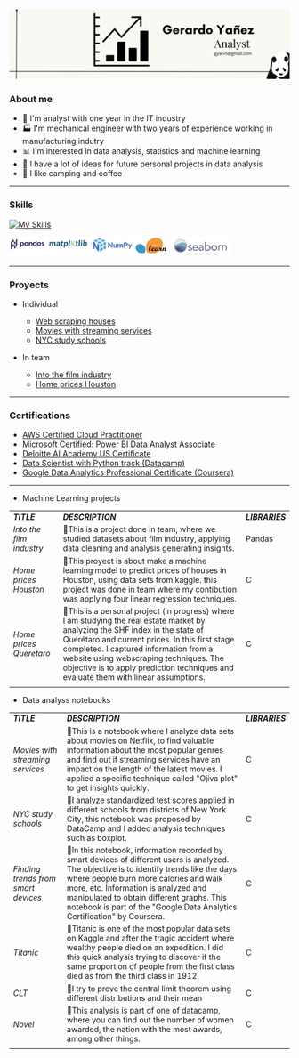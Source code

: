 <p align="center">
    <img  src="https://github.com/GerYar/Certificates/blob/main/images/Linkedin.png">
</p>

### About me

- 🏦 I'm analyst with one year in the IT industry
- 🏭 I'm mechanical engineer with two years of experience working in manufacturing indutry
- 📊 I'm interested in data analysis, statistics and machine learning
- 🚀 I have a lot of ideas for future personal projects in data analysis
- 🌲 I like camping and coffee
----

### Skills
[![My Skills](https://skillicons.dev/icons?i=py,git,github,mysql&theme=light)](https://skillicons.dev)

<p align="left">
    <img width="400" src="https://github.com/GerYar/Certificates/blob/main/images/libraries.png">
</p>


----

### Proyects
- Individual
  * [Web scraping houses](https://github.com/GerYar/WebscrapingHousing)
  * [Movies with streaming services](https://github.com/GerYar/Netflix)
  * [NYC study schools](https://github.com/GerYar/NYC_schools/blob/main/practicar.ipynb)

- In team
  * [Into the film industry](https://github.com/GerYar/Killer-Pandas)
  * [Home prices Houston](https://github.com/GerYar/Group1Capstone)
----
### Certifications
- [AWS Certified Cloud Practitioner](https://github.com/GerYar/Certificates/blob/main/AWS/AWS%20Certified%20Cloud%20Practitioner%20certificate.pdf)
- [Microsoft Certified: Power BI Data Analyst Associate](https://github.com/GerYar/Certificates/blob/main/PowerBI/Certificate_Microsoft%20Learn.pdf)
- [Deloitte AI Academy US Certificate](https://github.com/GerYar/Certificates/blob/main/AI_Academy/merged_PDF.pdf)
- [Data Scientist with Python track (Datacamp)](https://github.com/GerYar/Certificates/blob/main/DataCamp/merged_PDF.pdf)
- [Google Data Analytics Professional Certificate (Coursera)](https://github.com/GerYar/Certificates/blob/main/Google/merged_PDF.pdf)
----

* Machine Learning projects
  
| | | | 
| --- | --- | --- | 
|***TITLE***|***DESCRIPTION***| ***LIBRARIES***          |
|*Into the film industry*  |📄This is a project done in team, where we studied datasets about film industry, applying data cleaning and analysis generating insights.|           Pandas|D|
|*Home prices Houston*     |📄This proyect is about make a machine learning model to predict prices of houses in Houston, using data sets from kaggle. this project was done in team where my contibution was applying four linear regression techniques.|           C|
|*Home prices Queretaro*   |📄This is a personal project (in progress) where I am studying the real estate market by analyzing the SHF index in the state of Querétaro and current prices. In this first stage completed. I captured information from a website using webscraping techniques. The objective is to apply prediction techniques and evaluate them with linear assumptions.|           C|
| | | |

* Data analyss notebooks

| | | | 
| --- | --- | --- | 
|***TITLE***|***DESCRIPTION***| ***LIBRARIES***          |
|*Movies with streaming services* |📄This is a notebook where I analyze data sets about movies on Netflix, to find valuable information about the most popular genres and find out if streaming services have an impact on the length of the latest movies. I applied a specific technique called "Ojiva plot" to get insights quickly.|           C|
|*NYC study schools*                    |📄I analyze standardized test scores applied in different schools from districts of New York City, this notebook was proposed by DataCamp and I added analysis techniques such as boxplot.|           C|
|*Finding trends from smart devices*    |📄In this notebook, information recorded by smart devices of different users is analyzed. The objective is to identify trends like the days where people burn more calories and walk more, etc. Information is analyzed and manipulated to obtain different graphs. This notebook is part of the "Google Data Analytics Certification" by Coursera.|           C|
|*Titanic*                                    |📄Titanic is one of the most popular data sets on Kaggle and after the tragic accident where wealthy people died on an expedition. I did this quick analysis trying to discover if the same proportion of people from the first class died as from the third class in 1912.|           C|
|*CLT*                                |📄I try to prove the central limit theorem using different distributions and their mean|           C|
|*Novel*                                |📄This analysis is part of one of datacamp, where you can find out the number of women awarded, the nation with the most awards, among other things. |           C|
| | | | 
